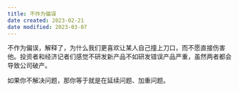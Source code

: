 ```yaml
---
title: 不作为偏误
date created: 2023-02-21
date modified: 2023-03-07
---
```


不作为偏误，解释了，为什么我们更喜欢让某人自己撞上刀口，而不愿直接伤害他。投资者和经济记者们感觉不研发新产品不如研发错误产品严重，虽然两者都会导致公司破产。

如果你不解决问题，那你等于就是在延续问题、加重问题。
